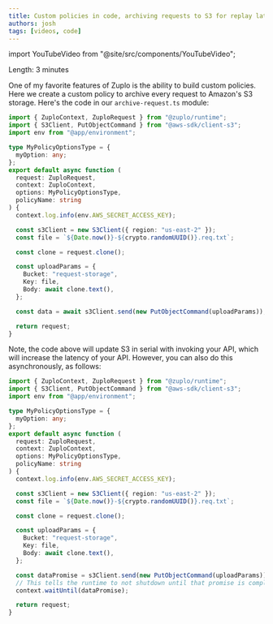 ```yaml
---
title: Custom policies in code, archiving requests to S3 for replay later
authors: josh
tags: [videos, code]
---
```


import YouTubeVideo from "@site/src/components/YouTubeVideo";

<YouTubeVideo url="https://www.youtube-nocookie.com/embed/YqcLu0cXNfE" />

Length: 3 minutes

One of my favorite features of Zuplo is the ability to build custom policies. Here we create a custom policy to archive every request to Amazon's S3 storage. Here's the code in our `archive-request.ts` module:

```ts
import { ZuploContext, ZuploRequest } from "@zuplo/runtime";
import { S3Client, PutObjectCommand } from "@aws-sdk/client-s3";
import env from "@app/environment";

type MyPolicyOptionsType = {
  myOption: any;
};
export default async function (
  request: ZuploRequest,
  context: ZuploContext,
  options: MyPolicyOptionsType,
  policyName: string
) {
  context.log.info(env.AWS_SECRET_ACCESS_KEY);

  const s3Client = new S3Client({ region: "us-east-2" });
  const file = `${Date.now()}-${crypto.randomUUID()}.req.txt`;

  const clone = request.clone();

  const uploadParams = {
    Bucket: "request-storage",
    Key: file,
    Body: await clone.text(),
  };

  const data = await s3Client.send(new PutObjectCommand(uploadParams));

  return request;
}
```

Note, the code above will update S3 in serial with invoking your API, which will increase the latency of your API. However, you can also do this asynchronously, as follows:

```ts
import { ZuploContext, ZuploRequest } from "@zuplo/runtime";
import { S3Client, PutObjectCommand } from "@aws-sdk/client-s3";
import env from "@app/environment";

type MyPolicyOptionsType = {
  myOption: any;
};
export default async function (
  request: ZuploRequest,
  context: ZuploContext,
  options: MyPolicyOptionsType,
  policyName: string
) {
  context.log.info(env.AWS_SECRET_ACCESS_KEY);

  const s3Client = new S3Client({ region: "us-east-2" });
  const file = `${Date.now()}-${crypto.randomUUID()}.req.txt`;

  const clone = request.clone();

  const uploadParams = {
    Bucket: "request-storage",
    Key: file,
    Body: await clone.text(),
  };

  const dataPromise = s3Client.send(new PutObjectCommand(uploadParams));
  // This tells the runtime to not shutdown until that promise is complete
  context.waitUntil(dataPromise);

  return request;
}
```
